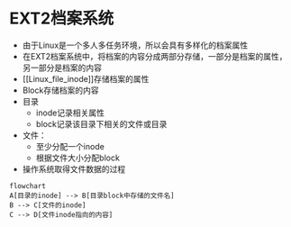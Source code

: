 # EXT2档案系统

- 由于Linux是一个多人多任务环境，所以会具有多样化的档案属性
- 在EXT2档案系统中，将档案的内容分成两部分存储，一部分是档案的属性，另一部分是档案的内容
- [[Linux_file_inode]]存储档案的属性
- Block存储档案的内容
- 目录
  - inode记录相关属性
  - block记录该目录下相关的文件或目录
- 文件：
  - 至少分配一个inode
  - 根据文件大小分配block
- 操作系统取得文件数据的过程  
  
```mermaid
flowchart
A[目录的inode] --> B[目录block中存储的文件名]
B --> C[文件的inode]
C --> D[文件inode指向的内容]

```